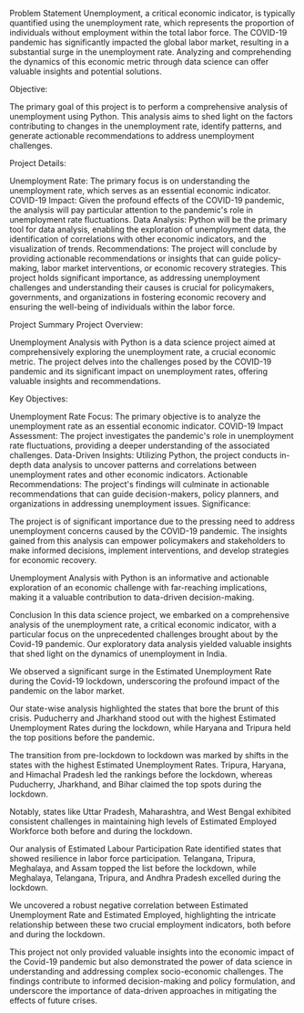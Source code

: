 Problem Statement
Unemployment, a critical economic indicator, is typically quantified using the unemployment rate, which represents the proportion of individuals without employment within the total labor force. The COVID-19 pandemic has significantly impacted the global labor market, resulting in a substantial surge in the unemployment rate. Analyzing and comprehending the dynamics of this economic metric through data science can offer valuable insights and potential solutions.

Objective:

The primary goal of this project is to perform a comprehensive analysis of unemployment using Python. This analysis aims to shed light on the factors contributing to changes in the unemployment rate, identify patterns, and generate actionable recommendations to address unemployment challenges.

Project Details:

Unemployment Rate: The primary focus is on understanding the unemployment rate, which serves as an essential economic indicator.
COVID-19 Impact: Given the profound effects of the COVID-19 pandemic, the analysis will pay particular attention to the pandemic's role in unemployment rate fluctuations.
Data Analysis: Python will be the primary tool for data analysis, enabling the exploration of unemployment data, the identification of correlations with other economic indicators, and the visualization of trends.
Recommendations: The project will conclude by providing actionable recommendations or insights that can guide policy-making, labor market interventions, or economic recovery strategies.
This project holds significant importance, as addressing unemployment challenges and understanding their causes is crucial for policymakers, governments, and organizations in fostering economic recovery and ensuring the well-being of individuals within the labor force.

Project Summary
Project Overview:

Unemployment Analysis with Python is a data science project aimed at comprehensively exploring the unemployment rate, a crucial economic metric. The project delves into the challenges posed by the COVID-19 pandemic and its significant impact on unemployment rates, offering valuable insights and recommendations.

Key Objectives:

Unemployment Rate Focus: The primary objective is to analyze the unemployment rate as an essential economic indicator.
COVID-19 Impact Assessment: The project investigates the pandemic's role in unemployment rate fluctuations, providing a deeper understanding of the associated challenges.
Data-Driven Insights: Utilizing Python, the project conducts in-depth data analysis to uncover patterns and correlations between unemployment rates and other economic indicators.
Actionable Recommendations: The project's findings will culminate in actionable recommendations that can guide decision-makers, policy planners, and organizations in addressing unemployment issues.
Significance:

The project is of significant importance due to the pressing need to address unemployment concerns caused by the COVID-19 pandemic. The insights gained from this analysis can empower policymakers and stakeholders to make informed decisions, implement interventions, and develop strategies for economic recovery.

Unemployment Analysis with Python is an informative and actionable exploration of an economic challenge with far-reaching implications, making it a valuable contribution to data-driven decision-making.

Conclusion
In this data science project, we embarked on a comprehensive analysis of the unemployment rate, a critical economic indicator, with a particular focus on the unprecedented challenges brought about by the Covid-19 pandemic. Our exploratory data analysis yielded valuable insights that shed light on the dynamics of unemployment in India.

We observed a significant surge in the Estimated Unemployment Rate during the Covid-19 lockdown, underscoring the profound impact of the pandemic on the labor market.

Our state-wise analysis highlighted the states that bore the brunt of this crisis. Puducherry and Jharkhand stood out with the highest Estimated Unemployment Rates during the lockdown, while Haryana and Tripura held the top positions before the pandemic.

The transition from pre-lockdown to lockdown was marked by shifts in the states with the highest Estimated Unemployment Rates. Tripura, Haryana, and Himachal Pradesh led the rankings before the lockdown, whereas Puducherry, Jharkhand, and Bihar claimed the top spots during the lockdown.

Notably, states like Uttar Pradesh, Maharashtra, and West Bengal exhibited consistent challenges in maintaining high levels of Estimated Employed Workforce both before and during the lockdown.

Our analysis of Estimated Labour Participation Rate identified states that showed resilience in labor force participation. Telangana, Tripura, Meghalaya, and Assam topped the list before the lockdown, while Meghalaya, Telangana, Tripura, and Andhra Pradesh excelled during the lockdown.

We uncovered a robust negative correlation between Estimated Unemployment Rate and Estimated Employed, highlighting the intricate relationship between these two crucial employment indicators, both before and during the lockdown.

This project not only provided valuable insights into the economic impact of the Covid-19 pandemic but also demonstrated the power of data science in understanding and addressing complex socio-economic challenges. The findings contribute to informed decision-making and policy formulation, and underscore the importance of data-driven approaches in mitigating the effects of future crises.
